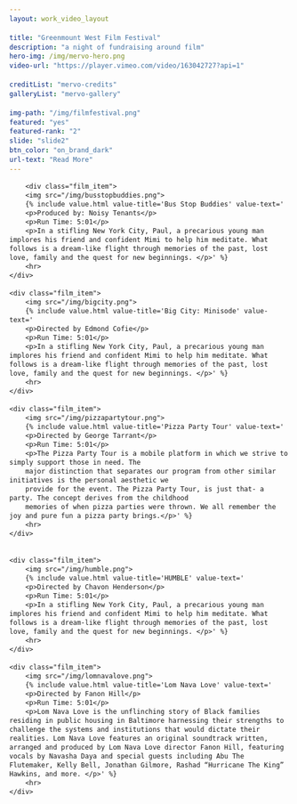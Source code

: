 ```yaml
---
layout: work_video_layout

title: "Greenmount West Film Festival"
description: "a night of fundraising around film"
hero-img: /img/mervo-hero.png
video-url: "https://player.vimeo.com/video/163042727?api=1"

creditList: "mervo-credits"
galleryList: "mervo-gallery"

img-path: "/img/filmfestival.png"
featured: "yes"
featured-rank: "2"
slide: "slide2"
btn_color: "on_brand_dark"
url-text: "Read More"
---
```


<div class="template_wrapper">

		<div class="film_item">
		<img src="/img/busstopbuddies.png">
		{% include value.html value-title='Bus Stop Buddies' value-text='
		<p>Produced by: Noisy Tenants</p>
		<p>Run Time: 5:01</p>
		<p>In a stifling New York City, Paul, a precarious young man implores his friend and confident Mimi to help him meditate. What follows is a dream-like flight through memories of the past, lost love, family and the quest for new beginnings. </p>' %}
		<hr>
	</div>

	<div class="film_item">
		<img src="/img/bigcity.png">
		{% include value.html value-title='Big City: Minisode' value-text='
		<p>Directed by Edmond Cofie</p>
		<p>Run Time: 5:01</p>
		<p>In a stifling New York City, Paul, a precarious young man implores his friend and confident Mimi to help him meditate. What follows is a dream-like flight through memories of the past, lost love, family and the quest for new beginnings. </p>' %}
		<hr>
	</div>

	<div class="film_item">
		<img src="/img/pizzapartytour.png">
		{% include value.html value-title='Pizza Party Tour' value-text='
		<p>Directed by George Tarrant</p>
		<p>Run Time: 5:01</p>
		<p>The Pizza Party Tour is a mobile platform in which we strive to simply support those in need. The
		major distinction that separates our program from other similar initiatives is the personal aesthetic we
		provide for the event. The Pizza Party Tour, is just that- a party. The concept derives from the childhood
		memories of when pizza parties were thrown. We all remember the joy and pure fun a pizza party brings.</p>' %}
		<hr>
	</div>


	<div class="film_item">
		<img src="/img/humble.png">
		{% include value.html value-title='HUMBLE' value-text='
		<p>Directed by Chavon Henderson</p>
		<p>Run Time: 5:01</p>
		<p>In a stifling New York City, Paul, a precarious young man implores his friend and confident Mimi to help him meditate. What follows is a dream-like flight through memories of the past, lost love, family and the quest for new beginnings. </p>' %}
		<hr>
	</div>

	<div class="film_item">
		<img src="/img/lomnavalove.png">
		{% include value.html value-title='Lom Nava Love' value-text='
		<p>Directed by Fanon Hill</p>
		<p>Run Time: 5:01</p>
		<p>Lom Nava Love is the unflinching story of Black families residing in public housing in Baltimore harnessing their strengths to challenge the systems and institutions that would dictate their realities. Lom Nava Love features an original soundtrack written, arranged and produced by Lom Nava Love director Fanon Hill, featuring vocals by Navasha Daya and special guests including Abu The Flutemaker, Kelly Bell, Jonathan Gilmore, Rashad “Hurricane The King” Hawkins, and more. </p>' %}
		<hr>
	</div>

</div>